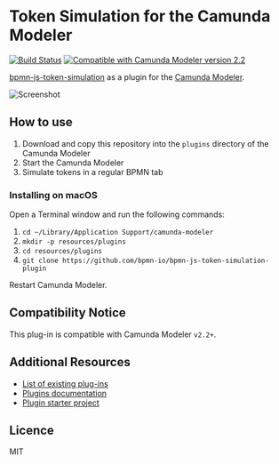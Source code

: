 # Token Simulation for the Camunda Modeler

[![Build Status](https://travis-ci.com/bpmn-io/bpmn-js-token-simulation-plugin.svg?branch=master)](https://travis-ci.com/bpmn-io/bpmn-js-token-simulation-plugin)
[![Compatible with Camunda Modeler version 2.2](https://img.shields.io/badge/Camunda%20Modeler-2.2+-blue.svg)](https://github.com/camunda/camunda-modeler)

[bpmn-js-token-simulation](https://github.com/bpmn-io/bpmn-js-token-simulation) as a plugin for the [Camunda Modeler](https://camunda.org/bpmn/tool/).

![Screenshot](docs/screenshot.png)

## How to use

1. Download and copy this repository into the `plugins` directory of the Camunda Modeler
2. Start the Camunda Modeler
3. Simulate tokens in a regular BPMN tab

### Installing on macOS
Open a Terminal window and run the following commands:
1. `cd ~/Library/Application Support/camunda-modeler`
2. `mkdir -p resources/plugins`
3. `cd resources/plugins`
4. `git clone https://github.com/bpmn-io/bpmn-js-token-simulation-plugin`

Restart Camunda Modeler. 

## Compatibility Notice

This plug-in is compatible with Camunda Modeler `v2.2+`.

## Additional Resources

* [List of existing plug-ins](https://github.com/camunda/camunda-modeler-plugins)
* [Plugins documentation](https://github.com/camunda/camunda-modeler/tree/master/docs/plugins)
* [Plugin starter project](https://github.com/camunda/camunda-modeler-plugin-example)

## Licence

MIT
